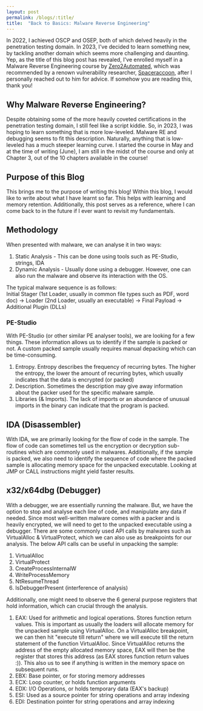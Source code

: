 ```yaml
---
layout: post
permalink: /blogs/:title/
title:  "Back to Basics: Malware Reverse Engineering"
---
```


In 2022, I achieved OSCP and OSEP, both of which delved heavily in the penetration testing domain. In 2023, I've decided to learn something new, by tackling another domain which seems more challenging and daunting. Yep, as the title of this blog post has revealed, I've enrolled myself in a Malware Reverse Engineering course by [Zero2Automated](https://courses.zero2auto.com/), which was recommended by a renown vulnerability researcher, [Spaceraccoon](https://spaceraccoon.dev/), after I personally reached out to him for advice. If somehow you are reading this, thank you!  


## Why Malware Reverse Engineering?
Despite obtaining some of the more heavily coveted certifications in the penetration testing domain, I still feel like a script kiddie. So, in 2023, I was hoping to learn something that is more low-leveled. Malware RE and debugging seems to fit this description. Naturally, anything that is low-leveled has a much steeper learning curve. I started the course in May and at the time of writing (June), I am still in the midst of the course and only at Chapter 3, out of the 10 chapters available in the course!

## Purpose of this Blog
This brings me to the purpose of writing this blog! Within this blog, I would like to write about what I have learnt so far. This helps with learning and memory retention. Additionally, this post serves as a reference, where I can come back to in the future if I ever want to revisit my fundamentals. 

## Methodology
When presented with malware, we can analyse it in two ways:<br>
1) Static Analysis - This can be done using tools such as PE-Studio, strings, IDA<br>
2) Dynamic Analysis - Usually done using a debugger. However, one can also run the malware and observe its interaction with the OS.<br>

The typical malware sequence is as follows:<br>
Initial Stager (1st Loader, usually in common file types such as PDF, word doc) -> Loader (2nd Loader, usually an executable) -> Final Payload -> Additional Plugin (DLLs)

### PE-Studio
With PE-Studio (or other similar PE analyser tools), we are looking for a few things. These information allows us to identify if the sample is packed or not. A custom packed sample usually requires manual depacking which can be time-consuming.  
1) Entropy. Entropy describes the frequency of recurring bytes. The higher the entropy, the lower the amount of recurring bytes, which usually indicates that the data is encrypted (or packed)<br>
2) Description. Sometimes the description may give away information about the packer used for the specific malware sample.<br>
2) Libraries (& Imports). The lack of imports or an abundance of unusual imports in the binary can indicate that the program is packed. <br>

## IDA (Disassembler)
With IDA, we are primarily looking for the flow of code in the sample. The flow of code can sometimes tell us the encryption or decryption sub-routines which are commonly used in malwares. Additionally, if the sample is packed, we also need to identify the sequence of code where the packed sample is allocating memory space for the unpacked executable. Looking at JMP or CALL instructions might yield faster results. 

## x32/x64dbg (Debugger)
With a debugger, we are essentially running the malware. But, we have the option to stop and analyse each line of code, and manipulate any data if needed. Since most well-written malware comes with a packer and is heavily encrypted, we will need to get to the unpacked executable using a debugger. There are some commonly used API calls by malwares such as VirtualAlloc & VirtualProtect, which we can also use as breakpoints for our analysis. The below API calls can be useful in unpacking the sample:<br>
1) VirtualAlloc<br>
2) VirtualProtect<br>
3) CreateProcessInternalW<br>
4) WriteProcessMemory<br>
5) NtResumeThread<br>
6) IsDebuggerPresent (interference of analysis)<br>

Additionally, one might need to observe the 6 general purpose registers that hold information, which can crucial through the analysis.<br>
1) EAX: Used for arithmetic and logical operations. Stores function return values. This is important as usually the loaders will allocate memory for the unpacked sample using VirtualAlloc. On a VirtualAlloc breakpoint, we can then hit "execute till return" where we will execute till the return statement of the function VirtualAlloc. Since VirtualAlloc returns the address of the empty allocated memory space, EAX will then be the register that stores this address (as EAX stores function return values :)). This also us to see if anything is written in the memory space on subsequent runs.<br>
2) EBX: Base pointer, or for storing memory addresses<br>
3) ECX: Loop counter, or holds function arguments<br>
4) EDX: I/O Operations, or holds temporary data (EAX's backup)<br>
5) ESI: Used as a source pointer for string operations and array indexing<br>
6) EDI: Destination pointer for string operations and array indexing<br>
